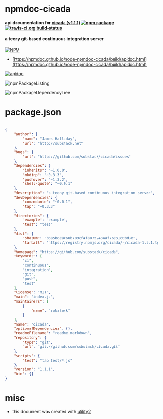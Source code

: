 # npmdoc-cicada

#### api documentation for  [cicada (v1.1.1)](https://github.com/substack/cicada)  [![npm package](https://img.shields.io/npm/v/npmdoc-cicada.svg?style=flat-square)](https://www.npmjs.org/package/npmdoc-cicada) [![travis-ci.org build-status](https://api.travis-ci.org/npmdoc/node-npmdoc-cicada.svg)](https://travis-ci.org/npmdoc/node-npmdoc-cicada)

#### a teeny git-based continuous integration server

[![NPM](https://nodei.co/npm/cicada.png?downloads=true&downloadRank=true&stars=true)](https://www.npmjs.com/package/cicada)

- [https://npmdoc.github.io/node-npmdoc-cicada/build/apidoc.html](https://npmdoc.github.io/node-npmdoc-cicada/build/apidoc.html)

[![apidoc](https://npmdoc.github.io/node-npmdoc-cicada/build/screenCapture.buildCi.browser.%252Ftmp%252Fbuild%252Fapidoc.html.png)](https://npmdoc.github.io/node-npmdoc-cicada/build/apidoc.html)

![npmPackageListing](https://npmdoc.github.io/node-npmdoc-cicada/build/screenCapture.npmPackageListing.svg)

![npmPackageDependencyTree](https://npmdoc.github.io/node-npmdoc-cicada/build/screenCapture.npmPackageDependencyTree.svg)



# package.json

```json

{
    "author": {
        "name": "James Halliday",
        "url": "http://substack.net"
    },
    "bugs": {
        "url": "https://github.com/substack/cicada/issues"
    },
    "dependencies": {
        "inherits": "~1.0.0",
        "mkdirp": "~0.3.3",
        "pushover": "~1.3.2",
        "shell-quote": "~0.0.1"
    },
    "description": "a teeny git-based continuous integration server",
    "devDependencies": {
        "comandante": "~0.0.1",
        "tap": "~0.3.3"
    },
    "directories": {
        "example": "example",
        "test": "test"
    },
    "dist": {
        "shasum": "bba5b8eac66b709cf4fa0752484af76e31c0bd3e",
        "tarball": "https://registry.npmjs.org/cicada/-/cicada-1.1.1.tgz"
    },
    "homepage": "https://github.com/substack/cicada",
    "keywords": [
        "ci",
        "continuous",
        "integration",
        "git",
        "push",
        "test"
    ],
    "license": "MIT",
    "main": "index.js",
    "maintainers": [
        {
            "name": "substack"
        }
    ],
    "name": "cicada",
    "optionalDependencies": {},
    "readmeFilename": "readme.markdown",
    "repository": {
        "type": "git",
        "url": "git://github.com/substack/cicada.git"
    },
    "scripts": {
        "test": "tap test/*.js"
    },
    "version": "1.1.1",
    "bin": {}
}
```



# misc
- this document was created with [utility2](https://github.com/kaizhu256/node-utility2)
